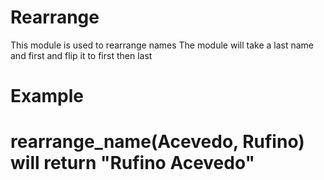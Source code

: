 Rearrange
==========

This module is used to rearrange names
The module will take a last name and first and flip it to first then last

Example
==========

# rearrange_name(Acevedo, Rufino) will return "Rufino Acevedo"
